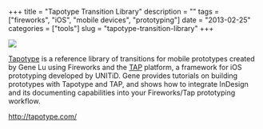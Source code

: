 +++
title = "Tapotype Transition Library"
description = ""
tags = ["fireworks", "iOS", "mobile devices", "prototyping"]
date = "2013-02-25"
categories = ["tools"]
slug = "tapotype-transition-library"
+++


<div class="tool-screenshot mb1"><a href="http://tapotype.com/"><img id="bluga-thumbnail-2759" class="bluga-thumbnail custom" src="/media/bluga/
wt52305e9546098_custom.jpg"/></a></div><p><a href="http://tapotype.com/">Tapotype</a> is a reference library of transitions for mobile prototypes created by Gene Lu using Fireworks and the <a href="http://unitid.nl/2011/03/touch-application-prototypes-tap-for-iphone-and-ipad-using-adobe-fireworks/">TAP</a> platform, a framework for iOS prototyping developed by UNITiD. Gene provides tutorials on building prototypes with Tapotype and TAP, and shows how to integrate InDesign and its documenting capabilities into your Fireworks/Tap prototyping workflow.</p>

  
<p><a href="http://tapotype.com/">http://tapotype.com/</a></p>
      
